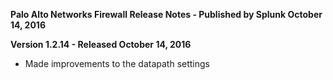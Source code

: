 **Palo Alto Networks Firewall Release Notes - Published by Splunk October 14, 2016**

**Version 1.2.14 - Released October 14, 2016**

- Made improvements to the datapath settings
